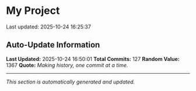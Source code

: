 # My Project


Last updated: 2025-10-24 16:25:37































































































































## Auto-Update Information

**Last Updated:** 2025-10-24 16:50:01
**Total Commits:** 127
**Random Value:** 1367
**Quote:** _Making history, one commit at a time._

---
_This section is automatically generated and updated._